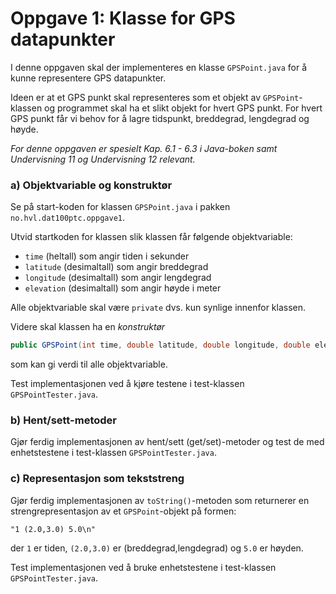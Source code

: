 # Oppgave 1: Klasse for GPS datapunkter

I denne oppgaven skal der implementeres en klasse `GPSPoint.java` for å kunne representere GPS datapunkter.

Ideen er at et GPS punkt skal representeres som et objekt av `GPSPoint`-klassen og programmet skal ha et slikt objekt for hvert GPS punkt. For hvert GPS punkt får vi behov for å lagre tidspunkt, breddegrad, lengdegrad og høyde.

*For denne oppgaven er spesielt Kap. 6.1 - 6.3 i Java-boken samt Undervisning 11 og Undervisning 12 relevant.*

### a) Objektvariable og konstruktør

Se på start-koden for klassen `GPSPoint.java` i pakken `no.hvl.dat100ptc.oppgave1`.

Utvid startkoden for klassen slik klassen får følgende objektvariable:

- `time` (heltall) som angir tiden i sekunder
- `latitude` (desimaltall) som angir breddegrad
- `longitude` (desimaltall) som angir lengdegrad
- `elevation` (desimaltall) som angir høyde i meter

Alle objektvariable skal være `private` dvs. kun synlige innenfor klassen.

Videre skal klassen ha en *konstruktør*

```java
public GPSPoint(int time, double latitude, double longitude, double elevation)
```

som kan gi verdi til alle objektvariable.

Test implementasjonen ved å kjøre testene i test-klassen `GPSPointTester.java`.

### b) Hent/sett-metoder

Gjør ferdig implementasjonen av hent/sett (get/set)-metoder og test de med enhetstestene i test-klassen `GPSPointTester.java`.

### c) Representasjon som tekststreng

Gjør ferdig implementasjonen av `toString()`-metoden som returnerer en strengrepresentasjon av et `GPSPoint`-objekt på formen:

`"1 (2.0,3.0) 5.0\n"`

der `1` er tiden, `(2.0,3.0)` er (breddegrad,lengdegrad) og `5.0` er høyden.

Test implementasjonen ved å bruke enhetstestene i test-klassen `GPSPointTester.java`.
